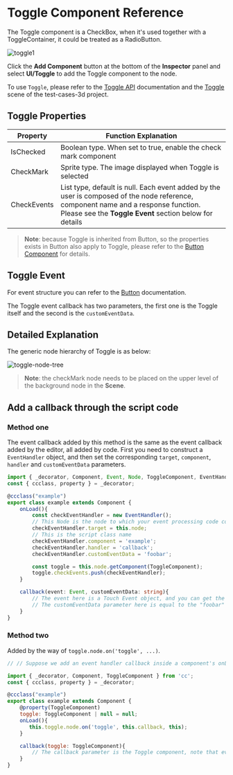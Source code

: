 # Toggle Component Reference

The Toggle component is a CheckBox, when it's used together with a ToggleContainer, it could be treated as a RadioButton.

![toggle1](toggle/toggle.png)

Click the __Add Component__ button at the bottom of the __Inspector__ panel and select __UI/Toggle__ to add the Toggle component to the node.

To use `Toggle`, please refer to the [Toggle API](__APIDOC__/en/class/Toggle) documentation and the [Toggle](https://github.com/cocos/cocos-test-projects/tree/v3.7/assets/cases/ui/09.toggle) scene of the test-cases-3d project.

## Toggle Properties

| Property     | Function Explanation |
| -------------- | -----------   |
| IsChecked      | Boolean type. When set to true, enable the check mark component |
| CheckMark      | Sprite type. The image displayed when Toggle is selected |
| CheckEvents    | List type, default is null. Each event added by the user is composed of the node reference, component name and a response function. Please see the __Toggle Event__ section below for details |

> __Note__: because Toggle is inherited from Button, so the properties exists in Button also apply to Toggle, please refer to the [Button Component](button.md) for details.

## Toggle Event

For event structure you can refer to the [Button](./button.md) documentation.

The Toggle event callback has two parameters, the first one is the Toggle itself and the second is the `customEventData`.

## Detailed Explanation

The generic node hierarchy of Toggle is as below:

![toggle-node-tree](toggle/toggle-node-tree.png)

> __Note__: the checkMark node needs to be placed on the upper level of the background node in the __Scene__.

## Add a callback through the script code

### Method one

The event callback added by this method is the same as the event callback added by the editor, all added by code. First you need to construct a `EventHandler` object, and then set the corresponding `target`, `component`, `handler` and `customEventData` parameters.

```ts
import { _decorator, Component, Event, Node, ToggleComponent, EventHandler } from 'cc';
const { ccclass, property } = _decorator;

@ccclass("example")
export class example extends Component {
    onLoad(){
        const checkEventHandler = new EventHandler();
        // This Node is the node to which your event processing code component belongs
        checkEventHandler.target = this.node;
        // This is the script class name
        checkEventHandler.component = 'example';
        checkEventHandler.handler = 'callback';
        checkEventHandler.customEventData = 'foobar';

        const toggle = this.node.getComponent(ToggleComponent);
        toggle.checkEvents.push(checkEventHandler);
    }

    callback(event: Event, customEventData: string){
        // The event here is a Touch Event object, and you can get the send node of the event by event.target
        // The customEventData parameter here is equal to the "foobar" you set before
    }
}
```

### Method two

Added by the way of `toggle.node.on('toggle', ...)`.

```js
// // Suppose we add an event handler callback inside a component's onLoad method and event handlers in the callback function:

import { _decorator, Component, ToggleComponent } from 'cc';
const { ccclass, property } = _decorator;

@ccclass("example")
export class example extends Component {
    @property(ToggleComponent)
    toggle: ToggleComponent | null = null;
    onLoad(){
       this.toggle.node.on('toggle', this.callback, this);
    }

    callback(toggle: ToggleComponent){
        // The callback parameter is the Toggle component, note that events registered this way cannot pass customEventData.
    }
}
```
